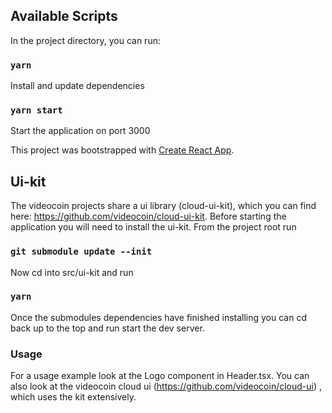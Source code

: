 
## Available Scripts

In the project directory, you can run:

### `yarn`

Install and update dependencies

### `yarn start`

Start the application on port 3000

This project was bootstrapped with [Create React App](https://github.com/facebook/create-react-app).

## Ui-kit
The videocoin projects share a ui library (cloud-ui-kit), which you can find here: https://github.com/videocoin/cloud-ui-kit.
Before starting the application you will need to install the ui-kit. From the project root run

### `git submodule update --init`
Now cd into src/ui-kit and run

### `yarn`
Once the submodules dependencies have finished installing you can cd back up to the top and run start the dev server.

### Usage

For a usage example look at the Logo component in Header.tsx. You can also look at the videocoin cloud ui (https://github.com/videocoin/cloud-ui)
, which uses the kit extensively.
